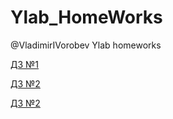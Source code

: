 # Ylab_HomeWorks
@VladimirIVorobev Ylab homeworks


[ДЗ №1](https://github.com/101422/Ylab_HomeWorks/pull/2/files)

[ДЗ №2](https://github.com/101422/Ylab_HomeWorks/pull/3/files)

[ДЗ №2](https://github.com/101422/Ylab_HomeWorks/pull/4/files)
